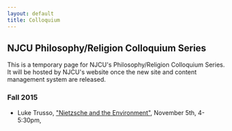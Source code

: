 ```yaml
---
layout: default
title: Colloquium
---
```


## NJCU Philosophy/Religion Colloquium Series

This is a temporary page for NJCU's Philosophy/Religion Colloquium Series. It will be hosted by NJCU's website once the new site and content management system are released.

### Fall 2015

+ Luke Trusso, ["Nietzsche and the Environment"](Nietzsche.pdf), November 5th, 4-5:30pm, 
